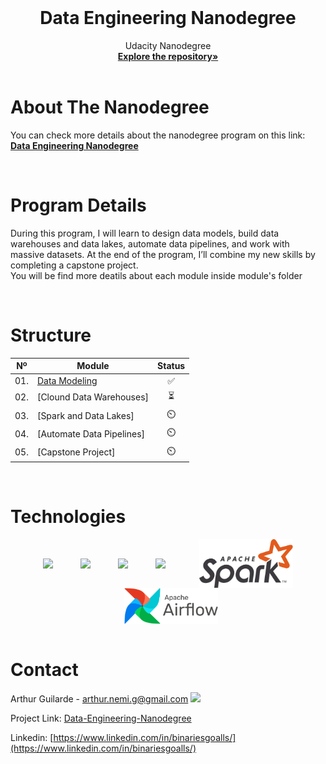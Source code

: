 <!-- PROJECT LOGO -->
<br />

<p align="center">
 </a>
 <h1 align="center">Data Engineering Nanodegree</h1>
 <p align="center">
  Udacity Nanodegree
  <br />
  <a href=https://github.com/BinariesGoalls/Udacity-Data-Engineering-Nanodegree><strong>Explore the repository»</strong></a>
  <br />
  <br />
 </p>

</p>

<!-- ![Certification]() -->
<!-- ![Certification]() -->

<!-- ABOUT THE PROJECT -->

# About The Nanodegree
You can check more details about the nanodegree program on this link: <a href=https://www.udacity.com/course/data-engineer-nanodegree--nd027><strong>Data Engineering Nanodegree</strong></a>

<!-- ABOUT THE PROJECT -->

<!-- PROGRAM DETAILS -->
<br>

# Program Details
During this program, I will learn to design data models, build data warehouses and data lakes, automate data pipelines, and work with massive datasets. At the end of the program, I’ll combine my new skills by completing a capstone project. <br>
You will be find more deatils about each module inside module's folder
<!-- PROGRAM DETAILS -->

<!-- STRUCTURE -->
<br>

# Structure 
| Nº | Module                   |Status|
|:--:|--------------------------|:--:|
|01. | [Data Modeling](https://github.com/ArthurGuilarde)|✅|
|02. | [Clound Data Warehouses]|⏳| 
|03. | [Spark and Data Lakes]|⏲️|
|04. | [Automate Data Pipelines]|⏲️|
|05. | [Capstone Project]|⏲️|

<!-- STRUCTURE -->

<!-- TECHNOLOGIES -->
<br>

# Technologies
<a style="display: flex; align-items: center; justify-content: center;  flex-wrap: wrap;"  href="https://skillicons.dev">
  <!-- <img src="https://skillicons.dev/icons?i=py,postgres,cassandra,aws"/> -->
  <img style="width: 60px"src="https://skillicons.dev/icons?i=py"/>
  <img style="width: 60px" src="https://skillicons.dev/icons?i=postgres"/>
  <img style="width: 60px" src="https://skillicons.dev/icons?i=cassandra"/>
  <img style="width: 60px" src="https://skillicons.dev/icons?i=aws"/>
  <img style="margin-left: 10px; width: 150px" src="./utils/Apache_Spark_Logo.svg" />
  <img style="margin-left: 10px; width: 150px" src="./utils/Apache_Airflow_Logo.svg" />    
</a>
<!-- TECHNOLOGIES -->


<!-- CONTACT -->
<br>

# Contact
Arthur Guilarde - arthur.nemi.g@gmail.com
<a id='container' href="https://skillicons.dev">
   <img src="https://skillicons.dev/icons?i=linkedin"/>
</a>

Project Link: [Data-Engineering-Nanodegree](https://github.com/BinariesGoalls/Data-Engineering-Nanodegree)

Linkedin: [https://www.linkedin.com/in/binariesgoalls/](https://www.linkedin.com/in/binariesgoalls/)
<!-- CONTACT -->
